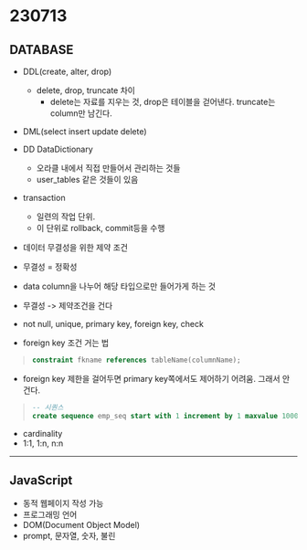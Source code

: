﻿
# 230713

## DATABASE
 
- DDL(create, alter, drop)
  - delete, drop, truncate 차이
    - delete는 자료를 지우는 것, drop은 테이블을 걷어낸다. truncate는 column만 남긴다.

- DML(select insert update delete)

- DD DataDictionary
  - 오라클 내에서 직접 만들어서 관리하는 것들
  - user_tables 같은 것들이 있음

- transaction
  - 일련의 작업 단위.
  - 이 단위로 rollback, commit등을 수행

- 데이터 무결성을 위한 제약 조건
- 무결성 = 정확성

- data column을 나누어 해당 타입으로만 들어가게 하는 것
- 무결성 -> 제약조건을 건다
- not null, unique, primary key, foreign key, check


- foreign key 조건  거는 법

> ```sql
> constraint fkname references tableName(columnName);
> ```

- foreign key 제한을 걸어두면 primary key쪽에서도 제어하기 어려움. 그래서 안 건다.

> ```sql
> -- 시퀀스
> create sequence emp_seq start with 1 increment by 1 maxvalue 10000;
> ```


- cardinality
- 1:1, 1:n, n:n

---

## JavaScript

- 동적 웹페이지 작성 가능
- 프로그래밍 언어
- DOM(Document Object Model)
- prompt, 문자열, 숫자, 불린



